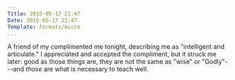 ```yaml
---
Title: 2015-05-17 21:47
Date: 2015-05-17 21:47
Template: formats/micro
...
```


A friend of my complimented me tonight, describing me as "intelligent and
articulate." I appreciated and accepted the compliment, but it struck me later:
good as those things are, they are not the same as "wise" or "Godly"---and
*those* are what is necessary to teach well.